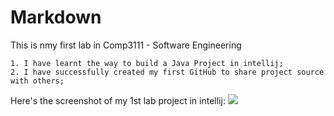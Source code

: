 # Markdown

This is nmy first lab in Comp3111 - Software Engineering

    1. I have learnt the way to build a Java Project in intellij;
    2. I have successfully created my first GitHub to share project source with others;

Here's the screenshot of my 1st lab project in intellij:
<img src="C:\Users\user\Desktop\comp3111_lab1_picture.png"/>